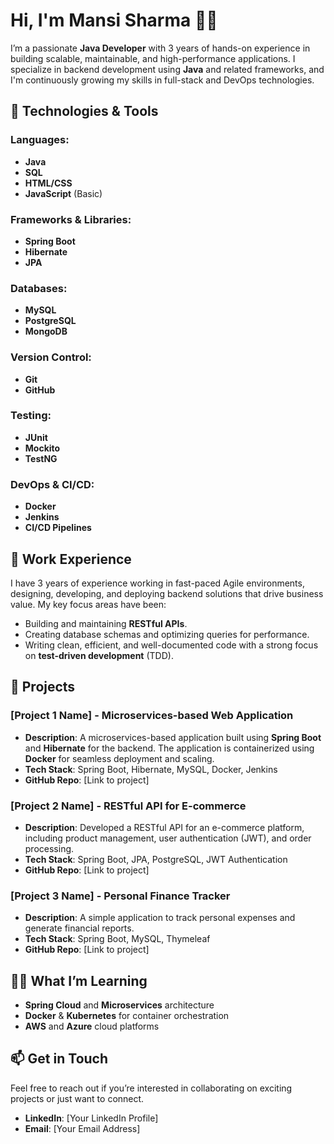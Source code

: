 # Hi, I'm Mansi Sharma 👩‍💻

I’m a passionate **Java Developer** with 3 years of hands-on experience in building scalable, maintainable, and high-performance applications. I specialize in backend development using **Java** and related frameworks, and I'm continuously growing my skills in full-stack and DevOps technologies.

## 🚀 Technologies & Tools

### **Languages:**
- **Java**
- **SQL**
- **HTML/CSS**
- **JavaScript** (Basic)

### **Frameworks & Libraries:**
- **Spring Boot**
- **Hibernate**
- **JPA**

### **Databases:**
- **MySQL**
- **PostgreSQL**
- **MongoDB**

### **Version Control:**
- **Git**
- **GitHub**

### **Testing:**
- **JUnit**
- **Mockito**
- **TestNG**

### **DevOps & CI/CD:**
- **Docker**
- **Jenkins**
- **CI/CD Pipelines**

## 💼 Work Experience
I have 3 years of experience working in fast-paced Agile environments, designing, developing, and deploying backend solutions that drive business value. My key focus areas have been:
- Building and maintaining **RESTful APIs**.
- Creating database schemas and optimizing queries for performance.
- Writing clean, efficient, and well-documented code with a strong focus on **test-driven development** (TDD).

## 📂 Projects

### **[Project 1 Name]** - Microservices-based Web Application
- **Description**: A microservices-based application built using **Spring Boot** and **Hibernate** for the backend. The application is containerized using **Docker** for seamless deployment and scaling.
- **Tech Stack**: Spring Boot, Hibernate, MySQL, Docker, Jenkins
- **GitHub Repo**: [Link to project]

### **[Project 2 Name]** - RESTful API for E-commerce
- **Description**: Developed a RESTful API for an e-commerce platform, including product management, user authentication (JWT), and order processing.
- **Tech Stack**: Spring Boot, JPA, PostgreSQL, JWT Authentication
- **GitHub Repo**: [Link to project]

### **[Project 3 Name]** - Personal Finance Tracker
- **Description**: A simple application to track personal expenses and generate financial reports. 
- **Tech Stack**: Spring Boot, MySQL, Thymeleaf
- **GitHub Repo**: [Link to project]

## 🧑‍💻 What I’m Learning
- **Spring Cloud** and **Microservices** architecture
- **Docker** & **Kubernetes** for container orchestration
- **AWS** and **Azure** cloud platforms

## 📫 Get in Touch

Feel free to reach out if you’re interested in collaborating on exciting projects or just want to connect.

- **LinkedIn**: [Your LinkedIn Profile]
- **Email**: [Your Email Address]
